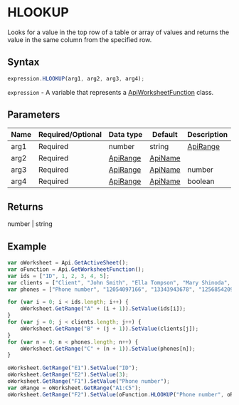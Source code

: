 # HLOOKUP

Looks for a value in the top row of a table or array of values and returns the value in the same column from the specified row.

## Syntax

```javascript
expression.HLOOKUP(arg1, arg2, arg3, arg4);
```

`expression` - A variable that represents a [ApiWorksheetFunction](../ApiWorksheetFunction.md) class.

## Parameters

| **Name** | **Required/Optional** | **Data type** | **Default** | **Description** |
| ------------- | ------------- | ------------- | ------------- | ------------- |
| arg1 | Required | number | string | [ApiRange](../../ApiRange/ApiRange.md) | [ApiName](../../ApiName/ApiName.md) |  | The value to be found in the first row of the table and can be a value, a reference, or a text string. |
| arg2 | Required | [ApiRange](../../ApiRange/ApiRange.md) | [ApiName](../../ApiName/ApiName.md) |  | A table of text, numbers, or logical values in which data is looked up. The data is sorted in ascending order. This argument can be a range of cells or a range name. |
| arg3 | Required | [ApiRange](../../ApiRange/ApiRange.md) | [ApiName](../../ApiName/ApiName.md) | number |  | The row number in data table from which the matching value should be returned. The first row of values in the table is row 1. |
| arg4 | Required | [ApiRange](../../ApiRange/ApiRange.md) | [ApiName](../../ApiName/ApiName.md) | boolean |  | A logical value which specifies whether to find the closest match in the top row (sorted in ascending order) (**true** or omitted) or find an exact match (**false**). |

## Returns

number | string

## Example



```javascript
var oWorksheet = Api.GetActiveSheet();
var oFunction = Api.GetWorksheetFunction();
var ids = ["ID", 1, 2, 3, 4, 5];
var clients = ["Client", "John Smith", "Ella Tompson", "Mary Shinoda", "Lily-Ann Bates", "Clara Ray"];
var phones = ["Phone number", "12054097166", "13343943678", "12568542099", "12057032298", "12052914781"];

for (var i = 0; i < ids.length; i++) {
    oWorksheet.GetRange("A" + (i + 1)).SetValue(ids[i]);
}
for (var j = 0; j < clients.length; j++) {
    oWorksheet.GetRange("B" + (j + 1)).SetValue(clients[j]);
}
for (var n = 0; n < phones.length; n++) {
    oWorksheet.GetRange("C" + (n + 1)).SetValue(phones[n]);
}

oWorksheet.GetRange("E1").SetValue("ID");
oWorksheet.GetRange("E2").SetValue(3);
oWorksheet.GetRange("F1").SetValue("Phone number");
var oRange = oWorksheet.GetRange("A1:C5");
oWorksheet.GetRange("F2").SetValue(oFunction.HLOOKUP("Phone number", oRange, 3+1));
```
